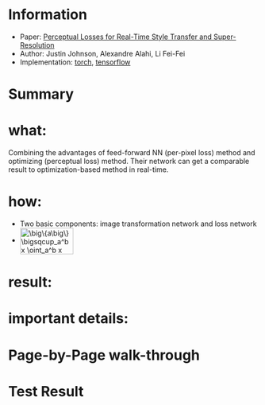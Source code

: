 # Information 
* Paper: [Perceptual Losses for Real-Time Style Transfer and Super-Resolution](https://arxiv.org/pdf/1603.08155v1.pdf)
* Author: Justin Johnson, Alexandre Alahi, Li Fei-Fei
* Implementation: [torch](https://github.com/jcjohnson/fast-neural-style), [tensorflow](https://github.com/lengstrom/fast-style-transfer)

# Summary 
# what: #
Combining the advantages of feed-forward NN (per-pixel loss) method and optimizing (perceptual loss) method. Their network can get a comparable result to optimization-based method in real-time.
# how: #
* Two basic components: image transformation network and loss network 
* <img src="http://bit.ly/2hFOjPo" align="center" border="0" alt=" \big\{a\big\}  \bigsqcup_a^b x  \oint_a^b x " width="107" height="53" />

# result: # 
# important details: # 

# Page-by-Page walk-through 

# Test Result


